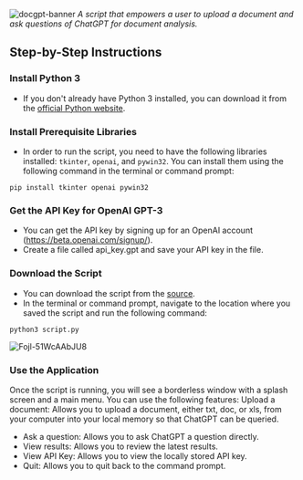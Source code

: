 ![docgpt-banner](https://user-images.githubusercontent.com/61083145/217973677-e9f666fd-7afc-417c-883a-f98ade852699.png)
<i>A script that empowers a user to upload a document and ask questions of ChatGPT for document analysis.</i>

## Step-by-Step Instructions

### Install Python 3
- If you don't already have Python 3 installed, you can download it from the [official Python website](https://www.python.org/downloads/).

### Install Prerequisite Libraries
- In order to run the script, you need to have the following libraries installed: `tkinter`, `openai`, and `pywin32`. You can install them using the following command in the terminal or command prompt:

`pip install tkinter openai pywin32`

### Get the API Key for OpenAI GPT-3
- You can get the API key by signing up for an OpenAI account (https://beta.openai.com/signup/).
- Create a file called api_key.gpt and save your API key in the file.

### Download the Script
- You can download the script from the [source](https://github.com/jbb-kryo/DocGPT/).
- In the terminal or command prompt, navigate to the location where you saved the script and run the following command:

`python3 script.py`

![Fojl-51WcAAbJU8](https://user-images.githubusercontent.com/61083145/217974923-38e7d2d1-a265-4ee7-9312-b6aae012e139.png)

###  Use the Application
Once the script is running, you will see a borderless window with a splash screen and a main menu. You can use the following features:
Upload a document: Allows you to upload a document, either txt, doc, or xls, from your computer into your local memory so that ChatGPT can be queried.
- Ask a question: Allows you to ask ChatGPT a question directly.
- View results: Allows you to review the latest results.
- View API Key: Allows you to view the locally stored API key.
- Quit: Allows you to quit back to the command prompt.
